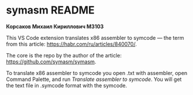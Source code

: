 # symasm README

**Корсаков Михаил Кириллович M3103**

This VS Code extension translates x86 assembler to symcode — the term from this article: https://habr.com/ru/articles/840070/.

The core is the repo by the author of the article: https://github.com/symasm/symasm.

To translate x86 assembler to symcode you open .txt with assembler, open Command Palette, and run *Translate assembler to symcode*. You will get the text file in .symcode format with the symcode.
